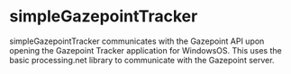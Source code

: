 simpleGazepointTracker
======================
simpleGazepointTracker communicates with the <a hfref ="http://gazept.com">Gazepoint</a> API upon opening the Gazepoint Tracker application for WindowsOS.
This uses the basic processing.net library to communicate with the Gazepoint server. 